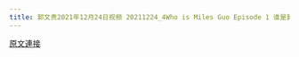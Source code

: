 ```yaml
---
title: 郭文贵2021年12月24日视频 20211224_4Who is Miles Guo Episode 1 谁是郭文贵第一集;The story about the Terminator of CCP ;中国共产党终结者的故事
---
```


[原文連接](https://gnews.org/ThreadView/53478540)


